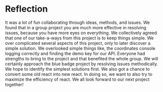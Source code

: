# Reflection
It was a lot of fun collaborating through ideas, methods, and issues. We found that in a group project you are much more effective in resolving issues, because you have more eyes on everything. We collectively agreed that one of our take-a-ways from this project is to keep things simple. We over complicated several aspects of this project, only to later discover a simple solution. We overlooked simple things like, the coordinates console logging correctly and finding the demo key for our API. Everyone had strengths to bring to the project and that benefited the whole group. We will certainly approach the blue badge project by resolving issues methodically. We hope to identify the simplest solutions first. We also got a chance to convert some old react into new react. In doing so, we want to also try to maximize the efficiency of react. We all look forward to our next project together!

